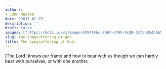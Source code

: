 ```yaml
---
authors:
- John Newton
date: '2017-02-25'
description: ''
draft: false
images: ["https://hcti.io/v1/image/455748bc-7467-4769-9c89-53fdb854dab5.png"]
slug: the-longsuffering-of-god
title: The Longsuffering of God
---
```


[The Lord] knows our frame and how to bear with us though we can hardly bear with ourselves, or with one another.